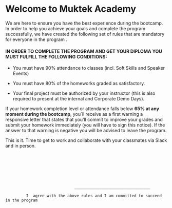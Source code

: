 # Welcome to Muktek Academy

We are here to ensure you have the best experience during the bootcamp. In order to help you achieve your goals and complete the program successfully, we have created the following set of rules that are mandatory for everyone in the program .

#### IN ORDER TO COMPLETE THE PROGRAM AND GET YOUR DIPLOMA YOU MUST FULFILL THE FOLLOWING CONDITIONS:

- You must have 90% attendance to classes (incl. Soft Skills and Speaker Events)

- You must have 80% of the homeworks graded as satisfactory.

- Your final project must be authorized by your instructor (this is also required to present at the internal and Corporate Demo Days).

If your homework completion level or attendance falls below **65% at any moment during the bootcamp**, you´ll receive as a first warning a responsive letter that states that you’ll commit to improve your grades and submit your homework immediately (you will have to sign this notice). If the answer to that warning is negative you will be advised to leave the program.

This is it. Time to get to work and collaborate with your classmates via Slack and in person.

<br/>
<br/>
<br/>
<br/>
<br/>

                                  _________________________________

             I  agree with the above rules and I am committed to succeed in the program
